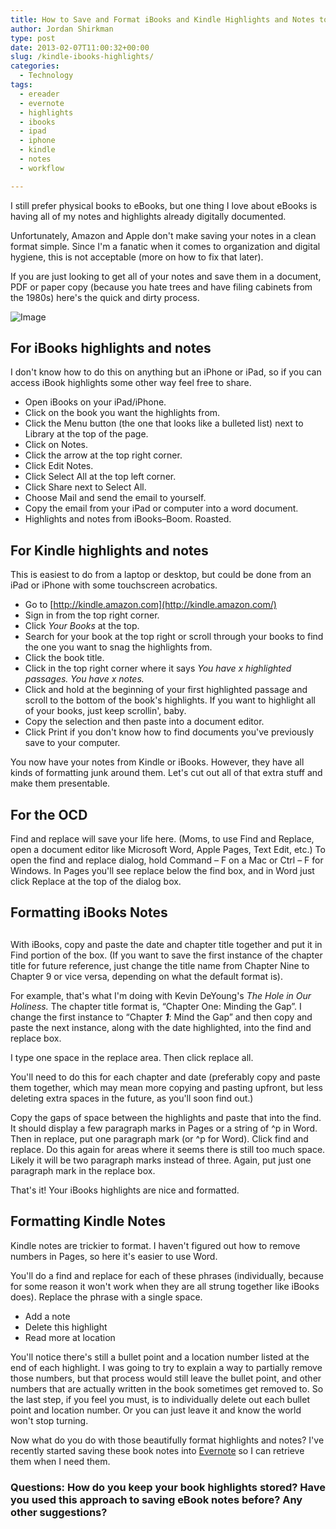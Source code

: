```yaml
---
title: How to Save and Format iBooks and Kindle Highlights and Notes to Your Computer
author: Jordan Shirkman
type: post
date: 2013-02-07T11:00:32+00:00
slug: /kindle-ibooks-highlights/
categories:
  - Technology
tags:
  - ereader
  - evernote
  - highlights
  - ibooks
  - ipad
  - iphone
  - kindle
  - notes
  - workflow

---
```

I still prefer physical books to eBooks, but one thing I love about eBooks is having all of my notes and highlights already digitally documented.

Unfortunately, Amazon and Apple don't make saving your notes in a clean format simple. Since I'm a fanatic when it comes to organization and digital hygiene, this is not acceptable (more on how to fix that later).

If you are just looking to get all of your notes and save them in a document, PDF or paper copy (because you hate trees and have filing cabinets from the 1980s) here's the quick and dirty process.

![Image](/images/kindle-ibooks-notes.jpeg) 

<!--more-->

## **For iBooks highlights and notes**

I don't know how to do this on anything but an iPhone or iPad, so if you can access iBook highlights some other way feel free to share.

  * Open iBooks on your iPad/iPhone.
  * Click on the book you want the highlights from.
  * Click the Menu button (the one that looks like a bulleted list) next to Library at the top of the page.
  * Click on Notes.
  * Click the arrow at the top right corner.
  * Click Edit Notes.
  * Click Select All at the top left corner.
  * Click Share next to Select All.
  * Choose Mail and send the email to yourself.
  * Copy the email from your iPad or computer into a word document.
  * Highlights and notes from iBooks&#8211;Boom. Roasted.

## **For Kindle highlights and notes**

This is easiest to do from a laptop or desktop, but could be done from an iPad or iPhone with some touchscreen acrobatics.

  * Go to [http://kindle.amazon.com](http://kindle.amazon.com/)
  * Sign in from the top right corner.
  * Click _Your Books_ at the top.
  * Search for your book at the top right or scroll through your books to find the one you want to snag the highlights from.
  * Click the book title.
  * Click in the top right corner where it says _You have x highlighted passages. You have x notes._
  * Click and hold at the beginning of your first highlighted passage and scroll to the bottom of the book's highlights. If you want to highlight all of your books, just keep scrollin', baby.
  * Copy the selection and then paste into a document editor.
  * Click Print if you don't know how to find documents you've previously save to your computer.

You now have your notes from Kindle or iBooks. However, they have all kinds of formatting junk around them. Let's cut out all of that extra stuff and make them presentable.

## **For the OCD**

Find and replace will save your life here. (Moms, to use Find and Replace, open a document editor like Microsoft Word, Apple Pages, Text Edit, etc.) To open the find and replace dialog, hold Command &#8211; F on a Mac or Ctrl &#8211; F for Windows. In Pages you'll see replace below the find box, and in Word just click Replace at the top of the dialog box.

## **Formatting iBooks Notes**

## 

With iBooks, copy and paste the date and chapter title together and put it in Find portion of the box. (If you want to save the first instance of the chapter title for future reference, just change the title name from Chapter Nine to Chapter 9 or vice versa, depending on what the default format is).

For example, that's what I'm doing with Kevin DeYoung's _The Hole in Our Holiness._ The chapter title format is, &#8220;Chapter One: Minding the Gap&#8221;. I change the first instance to &#8220;Chapter **_1_**: Mind the Gap&#8221; and then copy and paste the next instance, along with the date highlighted, into the find and replace box.

I type one space in the replace area. Then click replace all.

You'll need to do this for each chapter and date (preferably copy and paste them together, which may mean more copying and pasting upfront, but less deleting extra spaces in the future, as you'll soon find out.)

Copy the gaps of space between the highlights and paste that into the find. It should display a few paragraph marks in Pages or a string of ^p in Word. Then in replace, put one paragraph mark (or ^p for Word). Click find and replace. Do this again for areas where it seems there is still too much space. Likely it will be two paragraph marks instead of three. Again, put just one paragraph mark in the replace box.

That's it! Your iBooks highlights are nice and formatted.

## **Formatting Kindle Notes**

Kindle notes are trickier to format. I haven't figured out how to remove numbers in Pages, so here it's easier to use Word.

You'll do a find and replace for each of these phrases (individually, because for some reason it won't work when they are all strung together like iBooks does). Replace the phrase with a single space.

  * Add a note
  * Delete this highlight
  * Read more at location

You'll notice there's still a bullet point and a location number listed at the end of each highlight. I was going to try to explain a way to partially remove those numbers, but that process would still leave the bullet point, and other numbers that are actually written in the book sometimes get removed to. So the last step, if you feel you must, is to individually delete out each bullet point and location number. Or you can just leave it and know the world won't stop turning.

Now what do you do with those beautifully format highlights and notes? I've recently started saving these book notes into [Evernote](https://jshirk.com/blog/evernote-uses/) so I can retrieve them when I need them.

### Questions: How do you keep your book highlights stored? Have you used this approach to saving eBook notes before? Any other suggestions?
